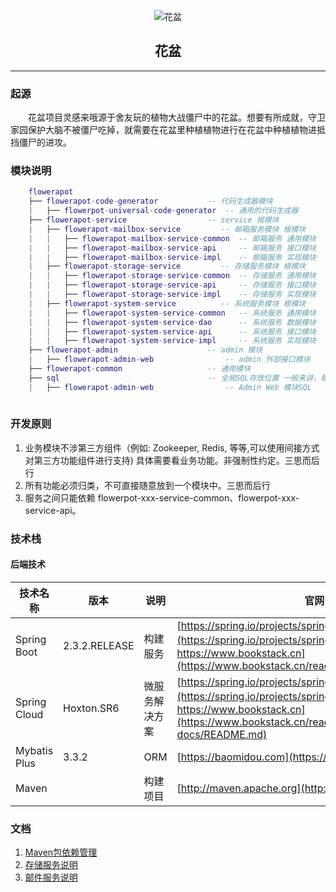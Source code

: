 <p style="text-align: center;" align="center">
    <img src="https://gitee.com/nut-cloud/flowerpot/raw/master/doc/images/logo.gif" alt="花盆">
</p>
<p style="text-align: center;"  align="center">
    <h2  style="text-align: center;"  align="center">花盆</h2>
</p>
<hr/>

### 起源
<p style="text-indent: 2em;">
    花盆项目灵感来哦源于舍友玩的植物大战僵尸中的花盆。想要有所成就，守卫家园保护大脑不被僵尸吃掉，就需要在花盆里种植植物进行在花盆中种植植物进抵挡僵尸的进攻。
</p>

### 模块说明

```lua
    flowerapot
    ├── flowerapot-code-generator           -- 代码生成器模块
    |   ├── flowerpot-universal-code-generator  -- 通用的代码生成器
    ├── flowerapot-service                  -- service 根模块
    |   ├── flowerapot-mailbox-service         -- 邮箱服务模块 根模块
    |   |   ├── flowerapot-mailbox-service-common  -- 邮箱服务 通用模块
    |   |   ├── flowerapot-mailbox-service-api     -- 邮箱服务 接口模块
    |   |   ├── flowerapot-mailbox-service-impl    -- 邮箱服务 实现模块
    |   ├── flowerapot-storage-service         -- 存储服务模块 根模块
    |   |   ├── flowerapot-storage-service-common  -- 存储服务 通用模块
    |   |   ├── flowerapot-storage-service-api     -- 存储服务 接口模块
    |   |   ├── flowerapot-storage-service-impl    -- 存储服务 实现模块
    |   ├── flowerapot-system-service          -- 系统服务模块 根模块
    |   |   ├── flowerapot-system-service-common   -- 系统服务 通用模块
    |   |   ├── flowerapot-system-service-dao      -- 系统服务 数据模块
    |   |   ├── flowerapot-system-service-api      -- 系统服务 接口模块
    |   |   ├── flowerapot-system-service-impl     -- 系统服务 实现模块
    ├── flowerapot-admin                    -- admin 模块
    |   ├── flowerapot-admin-web                -- admin 外部接口模块
    ├── flowerapot-common                   -- 通用模块
    ├── sql                                 -- 全局SQL存放位置 一般来讲，每个需要入库数据的模块，都会对应一个目录
    |   ├── flowerapot-admin-web                -- Admin Web 模块SQL
    
```
### 开发原则
 1. 业务模块不涉第三方组件（例如: Zookeeper, Redis, 等等,可以使用间接方式对第三方功能组件进行支持) 具体需要看业务功能。非强制性约定。三思而后行
 2. 所有功能必须归类，不可直接随意放到一个模块中。三思而后行
 3. 服务之间只能依赖 flowerpot-xxx-service-common、flowerpot-xxx-service-api。
    
### 技术栈
#### 后端技术
|技术名称|版本|说明|官网
|----|----|----|-----|
|Spring Boot    |2.3.2.RELEASE| 构建服务     |[https://spring.io/projects/spring-boot](https://spring.io/projects/spring-boot) , [（中文）https://www.bookstack.cn](https://www.bookstack.cn/read/springboot/README.md)|
|Spring Cloud   |Hoxton.SR6   | 微服务解决方案|[https://spring.io/projects/spring-cloud/](https://spring.io/projects/spring-cloud/), [（中文）https://www.bookstack.cn](https://www.bookstack.cn/read/spring-cloud-docs/README.md)|
|Mybatis Plus   |3.3.2        | ORM        |[https://baomidou.com](https://baomidou.com/)|
|Maven          |             | 构建项目     |[http://maven.apache.org](http://maven.apache.org/)|

### 文档
1. [Maven包依赖管理](./doc/maven.md)
2. [存储服务说明](./doc/service/flowerpot-storage-service.md)
3. [邮件服务说明](./doc/service/flowerpot-mailbox-service.md)
 